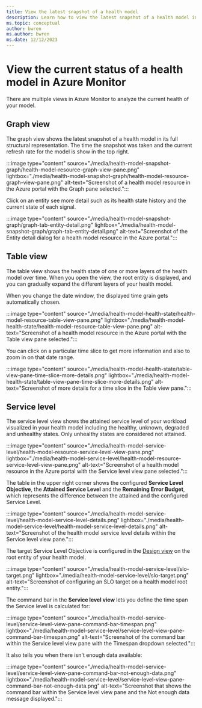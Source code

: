 ```yaml
---
title: View the latest snapshot of a health model
description: Learn how to view the latest snapshot of a health model in its full structural representation.
ms.topic: conceptual
author: bwren
ms.author: bwren
ms.date: 12/12/2023
---
```


# View the current status of a health model in Azure Monitor
There are multiple views in Azure Monitor to analyze the current health of your model. 

## Graph view
The graph view shows the latest snapshot of a health model in its full structural representation. The time the snapshot was taken and the current refresh rate for the model is show in the top right.


:::image type="content" source="./media/health-model-snapshot-graph/health-model-resource-graph-view-pane.png" lightbox="./media/health-model-snapshot-graph/health-model-resource-graph-view-pane.png" alt-text="Screenshot of a health model resource in the Azure portal with the Graph pane selected.":::

Click on an entity see more detail such as its health state history and the current state of each signal.

:::image type="content" source="./media/health-model-snapshot-graph/graph-tab-entity-detail.png" lightbox="./media/health-model-snapshot-graph/graph-tab-entity-detail.png" alt-text="Screenshot of the Entity detail dialog for a health model resource in the Azure portal.":::

## Table view

The table view shows the health state of one or more layers of the health model over time. When you open the view, the root entity is displayed, and you can gradually expand the different layers of your health model.

When you change the date window, the displayed time grain gets automatically chosen.

:::image type="content" source="./media/health-model-health-state/health-model-resource-table-view-pane.png" lightbox="./media/health-model-health-state/health-model-resource-table-view-pane.png" alt-text="Screenshot of a health model resource in the Azure portal with the Table view pane selected.":::

You can click on a particular time slice to get more information and also to zoom in on that date range.

:::image type="content" source="./media/health-model-health-state/table-view-pane-time-slice-more-details.png" lightbox="./media/health-model-health-state/table-view-pane-time-slice-more-details.png" alt-text="Screenshot of more details for a time slice in the Table view pane.":::

## Service level
The service level view shows the attained service level of your workload visualized in your health model including the healthy, unknown, degraded and unhealthy states. Only unhealthy states are considered not attained.

:::image type="content" source="./media/health-model-service-level/health-model-resource-service-level-view-pane.png" lightbox="./media/health-model-service-level/health-model-resource-service-level-view-pane.png" alt-text="Screenshot of a health model resource in the Azure portal with the Service level view pane selected.":::

The table in the upper right corner shows the configured **Service Level Objective**, the **Attained Service Level** and the **Remaining Error Budget**, which represents the difference between the attained and the configured Service Level.

:::image type="content" source="./media/health-model-service-level/health-model-service-level-details.png" lightbox="./media/health-model-service-level/health-model-service-level-details.png" alt-text="Screenshot of the health model service level details within the Service level view pane.":::

The target Service Level Objective is configured in the [Design view](./health-model-create-modify-with-designer.md) on the root entity of your health model.

:::image type="content" source="./media/health-model-service-level/slo-target.png" lightbox="./media/health-model-service-level/slo-target.png" alt-text="Screenshot of configuring an SLO target on a health model root entity.":::

The command bar in the **Service level view** lets you define the time span the Service level is calculated for:

:::image type="content" source="./media/health-model-service-level/service-level-view-pane-command-bar-timespan.png" lightbox="./media/health-model-service-level/service-level-view-pane-command-bar-timespan.png" alt-text="Screenshot of the command bar within the Service level view pane with the Timespan dropdown selected.":::

It also tells you when there isn't enough data available:

:::image type="content" source="./media/health-model-service-level/service-level-view-pane-command-bar-not-enough-data.png" lightbox="./media/health-model-service-level/service-level-view-pane-command-bar-not-enough-data.png" alt-text="Screenshot that shows the command bar within the Service level view pane and the Not enough data message displayed.":::